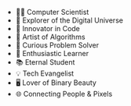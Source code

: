 - 👩‍💻 Computer Scientist
- 🌌 Explorer of the Digital Universe
- 🧠 Innovator in Code
- 🎨 Artist of Algorithms
- 🔭 Curious Problem Solver
- 🌟 Enthusiastic Learner
- 📚 Eternal Student
- 💡 Tech Evangelist
- 🖥️ Lover of Binary Beauty
- 🌐 Connecting People & Pixels

<!--
**LyanJose/LyanJose** is a ✨ _special_ ✨ repository because its `README.md` (this file) appears on your GitHub profile.

Here are some ideas to get you started:

- 🔭 I’m currently working on ...
- 🌱 I’m currently learning ...
- 👯 I’m looking to collaborate on ...
- 🤔 I’m looking for help with ...
- 💬 Ask me about ...
- 📫 How to reach me: ...
- 😄 Pronouns: ...
- ⚡ Fun fact: ...
-->

